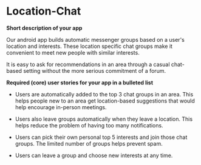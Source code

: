 # Location-Chat

**Short description of your app**

Our android app builds automatic messenger groups based on a user's location and interests. These location specific chat groups make it convenient to meet new people with similar interests. 

It is easy to ask for recommendations in an area through a casual chat-based setting without the more serious commitment of a forum. 

**Required (core) user stories for your app in a bulleted list**

* Users are automatically added to the top 3 chat groups in an area. This helps people new to an area get location-based suggestions that would help encourage in-person meetings. 

* Users also leave groups automatically when they leave a location. This helps reduce the problem of having too many notifications. 

* Users can pick their own personal top 5 interests and join those chat groups. The limited number of groups helps prevent spam. 

* Users can leave a group and choose new interests at any time.

